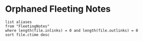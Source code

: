 # Orphaned Fleeting Notes

```dataview
list aliases
from "FleetingNotes"
where length(file.inlinks) = 0 and length(file.outlinks) = 0
sort file.ctime desc
```
